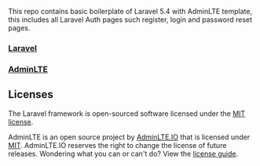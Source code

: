 This repo contains basic boilerplate of Laravel 5.4 with AdminLTE template, this includes all Laravel Auth pages such register, login and password reset pages.

### [Laravel](https://github.com/laravel/laravel)
### [AdminLTE](https://github.com/almasaeed2010/AdminLTE)


## Licenses

The Laravel framework is open-sourced software licensed under the [MIT license](http://opensource.org/licenses/MIT).


AdminLTE is an open source project by [AdminLTE.IO](https://adminlte.io) that is licensed under [MIT](http://opensource.org/licenses/MIT). AdminLTE.IO
reserves the right to change the license of future releases. Wondering what you can or can't do? View the [license guide](https://adminlte.io/docs/license).

